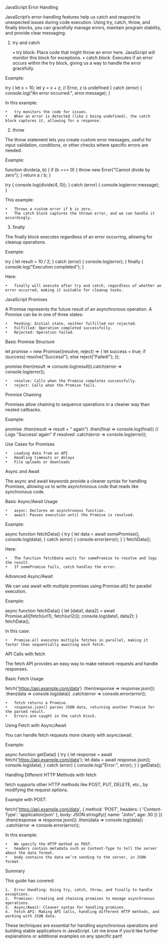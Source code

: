 
JavaScript Error Handling

JavaScript’s error-handling features help us catch and respond to unexpected issues during code execution. Using try, catch, throw, and finally blocks, you can gracefully manage errors, maintain program stability, and provide clear messaging.

1. try and catch

	•	try block: Place code that might throw an error here. JavaScript will monitor this block for exceptions.
	•	catch block: Executes if an error occurs within the try block, giving us a way to handle the error gracefully.

Example:

try {
    let x = 10;
    let y = x + z; // Error, z is undefined
} catch (error) {
    console.log("An error occurred:", error.message); 
}

In this example:

	•	try monitors the code for issues.
	•	When an error is detected (like z being undefined), the catch block captures it, allowing for a response.

2. throw

The throw statement lets you create custom error messages, useful for input validation, conditions, or other checks where specific errors are needed.

Example:

function divide(a, b) {
    if (b === 0) {
        throw new Error("Cannot divide by zero");
    }
    return a / b;
}

try {
    console.log(divide(4, 0));
} catch (error) {
    console.log(error.message); 
}

This example:

	•	Throws a custom error if b is zero.
	•	The catch block captures the thrown error, and we can handle it accordingly.

3. finally

The finally block executes regardless of an error occurring, allowing for cleanup operations.

Example:

try {
    let result = 10 / 2;
} catch (error) {
    console.log(error);
} finally {
    console.log("Execution completed"); 
}

Here:

	•	finally will execute after try and catch, regardless of whether an error occurred, making it suitable for cleanup tasks.

JavaScript Promises

A Promise represents the future result of an asynchronous operation. A Promise can be in one of three states:

	•	Pending: Initial state, neither fulfilled nor rejected.
	•	Fulfilled: Operation completed successfully.
	•	Rejected: Operation failed.

Basic Promise Structure

let promise = new Promise((resolve, reject) => {
    let success = true;
    if (success) resolve("Success!");
    else reject("Failed!");
});

promise.then(result => console.log(result)).catch(error => console.log(error));

	•	resolve: Calls when the Promise completes successfully.
	•	reject: Calls when the Promise fails.

Promise Chaining

Promises allow chaining to sequence operations in a cleaner way than nested callbacks.

Example:

promise
    .then(result => result + " again")
    .then(final => console.log(final))  // Logs "Success! again" if resolved
    .catch(error => console.log(error));

Use Cases for Promises

	•	Loading data from an API
	•	Handling timeouts or delays
	•	File uploads or downloads

Async and Await

The async and await keywords provide a cleaner syntax for handling Promises, allowing us to write asynchronous code that reads like synchronous code.

Basic Async/Await Usage

	•	async: Declares an asynchronous function.
	•	await: Pauses execution until the Promise is resolved.

Example:

async function fetchData() {
    try {
        let data = await somePromise();
        console.log(data);
    } catch (error) {
        console.error(error);
    }
}
fetchData();

Here:

	•	The function fetchData waits for somePromise to resolve and logs the result.
	•	If somePromise fails, catch handles the error.

Advanced Async/Await

We can use await with multiple promises using Promise.all() for parallel execution.

Example:

async function fetchData() {
    let [data1, data2] = await Promise.all([fetch(url1), fetch(url2)]);
    console.log(data1, data2);
}
fetchData();

In this case:

	•	Promise.all executes multiple fetches in parallel, making it faster than sequentially awaiting each fetch.

API Calls with fetch

The fetch API provides an easy way to make network requests and handle responses.

Basic Fetch Usage

fetch('https://api.example.com/data')
    .then(response => response.json())
    .then(data => console.log(data))
    .catch(error => console.error(error));

	•	fetch returns a Promise.
	•	response.json() parses JSON data, returning another Promise for the parsed result.
	•	Errors are caught in the catch block.

Using Fetch with Async/Await

You can handle fetch requests more cleanly with async/await.

Example:

async function getData() {
    try {
        let response = await fetch('https://api.example.com/data');
        let data = await response.json();
        console.log(data);
    } catch (error) {
        console.log("Error:", error);
    }
}
getData();

Handling Different HTTP Methods with fetch

fetch supports other HTTP methods like POST, PUT, DELETE, etc., by modifying the request options.

Example with POST:

fetch('https://api.example.com/data', {
    method: 'POST',
    headers: { 'Content-Type': 'application/json' },
    body: JSON.stringify({ name: "John", age: 30 })
})
    .then(response => response.json())
    .then(data => console.log(data))
    .catch(error => console.error(error));

In this example:

	•	We specify the HTTP method as POST.
	•	headers contain metadata such as Content-Type to tell the server about the data format.
	•	body contains the data we’re sending to the server, in JSON format.

Summary

This guide has covered:

	1.	Error Handling: Using try, catch, throw, and finally to handle exceptions.
	2.	Promises: Creating and chaining promises to manage asynchronous operations.
	3.	Async/Await: Cleaner syntax for handling promises.
	4.	Fetch API: Making API calls, handling different HTTP methods, and working with JSON data.

These techniques are essential for handling asynchronous operations and building stable applications in JavaScript. Let me know if you’d like further explanations or additional examples on any specific part!
